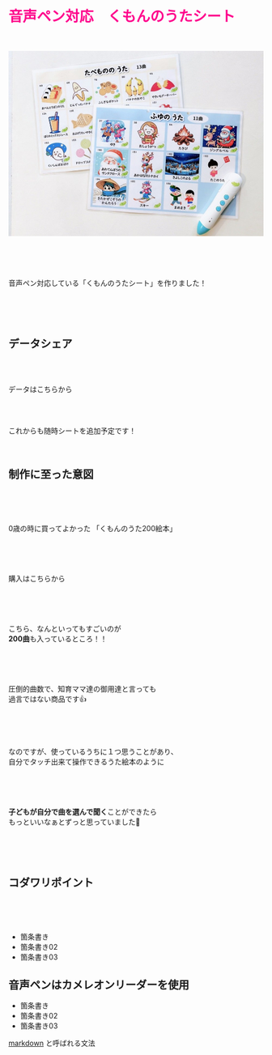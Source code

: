 # <span style="color: #FE008C">音声ペン対応　くもんのうたシート </span>

<br>


![ダミー画像](../public/images/blogs/kumon.jpg)

<br>
<br>
<br>

音声ペン対応している「くもんのうたシート」を作りました！  

<br>
<br>
<br>

## データシェア

<br>
<br>

データはこちらから

<br>
<br>

これからも随時シートを追加予定です！

<br>

## 制作に至った意図  

<br>
<br>
<br>

0歳の時に買ってよかった
「くもんのうた200絵本」

<br>
<br>
<br>

購入はこちらから  

<br>
<br>
<br>

こちら、なんといってもすごいのが  
**200曲**も入っているところ！！  

<br>
<br>
<br>

圧倒的曲数で、知育ママ達の御用達と言っても  
過言ではない商品です👍

<br>
<br>
<br>

なのですが、使っているうちに１つ思うことがあり、  
自分でタッチ出来て操作できるうた絵本のように  

<br>
<br>
<br>

**子どもが自分で曲を選んで聞く**ことができたら  
もっといいなぁとずっと思っていました🥹  

<br>
<br>
<br>

## コダワリポイント  

<br>
<br>
<br>

- 箇条書き
- 箇条書き02
- 箇条書き03

## 音声ペンはカメレオンリーダーを使用

- 箇条書き
- 箇条書き02
- 箇条書き03

[markdown](https://growi.cloud/blog/738) と呼ばれる文法


